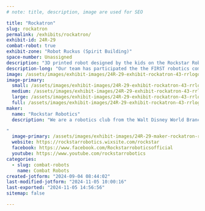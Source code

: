 ```yaml
---
# note: title, description, image are used for SEO

title: "Rockatron"
slug: rockatron
permalink: /exhibits/rockatron/
exhibit-id: 24R-29
combat-robot: true
exhibit-zone: "Robot Ruckus (Spirit Building)"
space-number: Unassigned
description: "3D printed robot designed by the kids on the Rockstar Robotics team"
description-long: "Our team has participated the the FIRST robotics competition and now are looking to expand into the Robot Ruckus arena. We are here to help promote STEAM in the community."
image: /assets/images/exhibit-images/24R-29-exhibit-rockatron-43-rrlogo-2022-general-2-4053-large.png
image-primary: 
  small: /assets/images/exhibit-images/24R-29-exhibit-rockatron-43-rrlogo-2022-general-2-4053-small.png
  medium: /assets/images/exhibit-images/24R-29-exhibit-rockatron-43-rrlogo-2022-general-2-4053-medium.png
  large: /assets/images/exhibit-images/24R-29-exhibit-rockatron-43-rrlogo-2022-general-2-4053-large.png
  full: /assets/images/exhibit-images/24R-29-exhibit-rockatron-43-rrlogo-2022-general-2-4053-full.png
maker: 
  name: "Rockstar Robotics"
  description: "We are a robotics club from the Walt Disney World Branch Boys & Girls Club in the Pinehills area.

"
  image-primary: /assets/images/exhibit-images/24R-29-maker-rockatron-rrlogo-2022-general-2-medium.png
  website: https://rockstarrobotics.wixsite.com/rockstar
  facebook: https://www.facebook.com/Rockstarroboticsofficial
  youtube: https://www.youtube.com/rockstarrobotics
categories: 
  - slug: combat-robots
    name: Combat Robots
created-jotform: "2024-09-04 08:44:02"
last-modified-jotform: "2024-11-05 10:00:16"
last-exported: "2024-11-05 14:56:56"
sitemap: false

---
```

